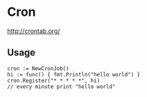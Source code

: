 

# Cron

http://crontab.org/

## Usage

```golang
cron := NewCronJob()
hi := func() { fmt.Println("hello world") }
cron.Register("* * * * *", hi)
// every minute print "hello world"
```


